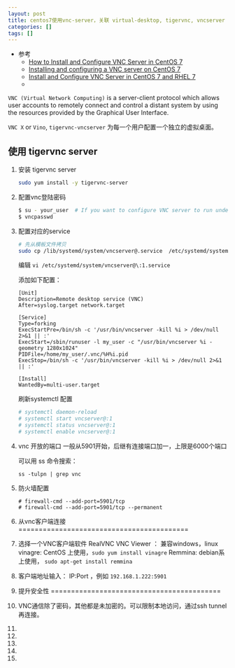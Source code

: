 ```yaml
---
layout: post
title: centos7使用vnc-server，关联 virtual-desktop, tigervnc, vncserver
categories: []
tags: []
---
```


* 参考
  * [How to Install and Configure VNC Server in CentOS 7](https://www.tecmint.com/install-and-configure-vnc-server-in-centos-7/)
  * [Installing and configuring a VNC server on CentOS 7](https://serverspace.io/support/help/installing-and-configuring-a-vnc-server-on-centos-7/)
  * [Install and Configure VNC Server in CentOS 7 and RHEL 7](https://www.linuxtechi.com/install-configure-vnc-server-centos-7-rhel-7/)
  * []()


`VNC (Virtual Network Computing)` is a server-client protocol which allows user accounts to remotely connect and control a distant system by using the resources provided by the Graphical User Interface.


`VNC X` or `Vino`, `tigervnc-vncserver` 为每一个用户配置一个独立的虚拟桌面。


## 使用 tigervnc server

1. 安装 tigervnc server
    ~~~sh
    sudo yum install -y tigervnc-server
    ~~~
1. 配置vnc登陆密码
    ~~~sh
    $ su - your_user  # If you want to configure VNC server to run under this user directly from CLI without switching users from GUI
    $ vncpasswd
    ~~~
1. 配置对应的service
    ~~~sh
    # 先从模板文件拷贝
    sudo cp /lib/systemd/system/vncserver@.service  /etc/systemd/system/vncserver@:1.service
    ~~~

    编辑 `vi /etc/systemd/system/vncserver@\:1.service`

    添加如下配置：

    ~~~
    [Unit]
    Description=Remote desktop service (VNC)
    After=syslog.target network.target

    [Service]
    Type=forking
    ExecStartPre=/bin/sh -c '/usr/bin/vncserver -kill %i > /dev/null 2>&1 || :'
    ExecStart=/sbin/runuser -l my_user -c "/usr/bin/vncserver %i -geometry 1280x1024"
    PIDFile=/home/my_user/.vnc/%H%i.pid
    ExecStop=/bin/sh -c '/usr/bin/vncserver -kill %i > /dev/null 2>&1 || :'

    [Install]
    WantedBy=multi-user.target
    ~~~

    刷新systemctl 配置

    ~~~sh
    # systemctl daemon-reload
    # systemctl start vncserver@:1
    # systemctl status vncserver@:1
    # systemctl enable vncserver@:1
    ~~~

1. vnc 开放的端口
    一般从5901开始，后继有连接端口加一，上限是6000个端口

    可以用 ss 命令搜索：

    ~~~
    ss -tulpn | grep vnc
    ~~~

1. 防火墙配置
    ~~~
    # firewall-cmd --add-port=5901/tcp
    # firewall-cmd --add-port=5901/tcp --permanent
    ~~~

1. 从vnc客户端连接 ==========================================

1. 选择一个VNC客户端软件
    RealVNC VNC Viewer ： 兼容windows，linux
    vinagre: CentOS 上使用，`sudo yum install vinagre`
    Remmina: debian系上使用， `sudo apt-get install remmina`
    
1. 客户端地址输入： IP:Port ，例如 `192.168.1.222:5901`

1. 提升安全性 ==========================================
1. VNC通信除了密码，其他都是未加密的。可以限制本地访问，通过ssh tunnel再连接。
1. 
1. 
1. 
1. 
1. 





















































































































































































































